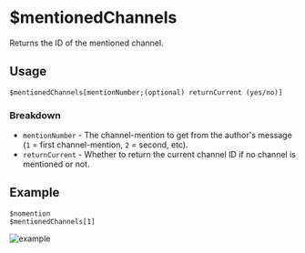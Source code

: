 # $mentionedChannels
Returns the ID of the mentioned channel.

## Usage
```
$mentionedChannels[mentionNumber;(optional) returnCurrent (yes/no)]
```

### Breakdown
- `mentionNumber` - The channel-mention to get from the author's message  (`1` = first channel-mention, `2` = second, etc).
- `returnCurrent` - Whether to return the current channel ID if no channel is mentioned or not.

## Example
```
$nomention
$mentionedChannels[1]
```

![example](https://user-images.githubusercontent.com/69215413/126917253-33db5d96-fdb3-43a3-b614-1ac061701fb1.png)
